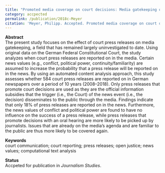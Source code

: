 ```yaml
---
title: "Promoted media coverage on court decisions: Media gatekeeping of court press releases and the role of news values"
category: accpected
permalink: /publication/2018c-Meyer
citation: 'Meyer, Philipp. Accepted. Promoted media coverage on court decisions: Media gatekeeping of court press releases and the role of news values. Journalism Studies.'
---
```


<p><b>Abstract</b><br>
The present study focuses on the effect of court press releases on media gatekeeping, a field that has remained largely uninvestigated to date. Using original data on the German Federal Constitutional Court, the study analyzes when court press releases are reported on in the media. Certain news values (e.g., conflict, political power, continuity/familiarity) are assumed to increase the probability that a press release will be reported on in the news. By using an automated content analysis approach, this study assesses whether 584 court press releases are reported on in German newspapers over a period of 10 years (2008–2018). Only press releases that promote court decisions are used as they are the official information subsidies that the trigger (i.e., the Court) of the news event (i.e., the decision) disseminates to the public through the media. Findings indicate that only 18% of press releases are reported on in the news. Furthermore, the news values of conflict and political power are found to have no influence on the success of a press release, while press releases that promote decisions with an oral hearing are more likely to be picked up by journalists. Issues that are already on the media’s agenda and are familiar to the public are thus more likely to be covered again.</p>

<p><b>Keywords</b><br>court communication; court reporting; press releases; open justice; news values; computational text analysis</p>

<p><b>Status</b><br>
Accpeted for publication in <i>Journalism Studies</i>.</p>
